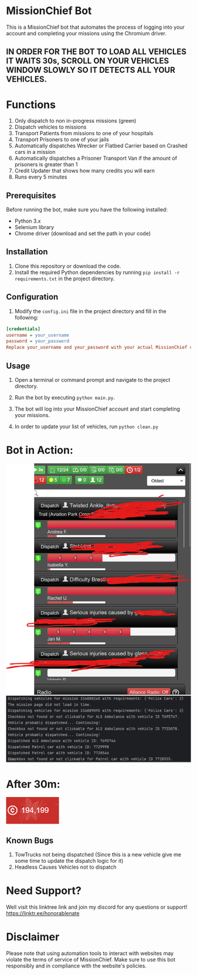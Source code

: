 # MissionChief Bot

This is a MissionChief bot that automates the process of logging into your account and completing your missions using the Chromium driver.

## IN ORDER FOR THE BOT TO LOAD ALL VEHICLES IT WAITS 30s, SCROLL ON YOUR VEHICLES WINDOW SLOWLY SO IT DETECTS ALL YOUR VEHICLES.

# Functions

1. Only dispatch to non in-progress missions (green)
2. Dispatch vehicles to missions
3. Transport Patients from missions to one of your hospitals
4. Transport Prisoners to one of your jails
5. Automatically dispatches Wrecker or Flatbed Carrier based on Crashed cars in a mission
6. Automatically dispatches a Prisoner Transport Van if the amount of prisoners is greater than 1
7. Credit Updater that shows how many credits you will earn
8. Runs every 5 minutes


## Prerequisites

Before running the bot, make sure you have the following installed:

- Python 3.x
- Selenium library
- Chrome driver (download and set the path in your code)

## Installation

1. Clone this repository or download the code.
2. Install the required Python dependencies by running `pip install -r requirements.txt` in the project directory.

## Configuration

1. Modify the `config.ini` file in the project directory and fill in the following:

```ini
[credentials]
username = your_username
password = your_password
Replace your_username and your_password with your actual MissionChief credentials.
```
## Usage
1. Open a terminal or command prompt and navigate to the project directory.

2. Run the bot by executing `python main.py`.

3. The bot will log into your MissionChief account and start completing your missions.

4. In order to update your list of vehicles, run `python clean.py`

# Bot in Action:

![img.png](imgs/img.png)
![img_1.png](imgs/img_1.png)
# After 30m: 

![img_2.png](imgs/img_2.png)

## Known Bugs
1. TowTrucks not being dispatched (Since this is a new vehicle give me some time to update the dispatch logic for it)
2. Headless Causes Vehicles not to dispatch

# Need Support?
Well visit this linktree link and join my discord for any questions or support! https://linktr.ee/honorablenate

# Disclaimer
Please note that using automation tools to interact with websites may violate the terms of service of MissionChief. Make sure to use this bot responsibly and in compliance with the website's policies.
